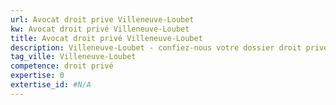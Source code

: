 ```yaml
---
url: Avocat droit prive Villeneuve-Loubet
kw: Avocat droit privé Villeneuve-Loubet
title: Avocat droit privé Villeneuve-Loubet
description: Villeneuve-Loubet - confiez-nous votre dossier droit privé
tag_ville: Villeneuve-Loubet
competence: droit privé
expertise: 0
extertise_id: #N/A
---
```


